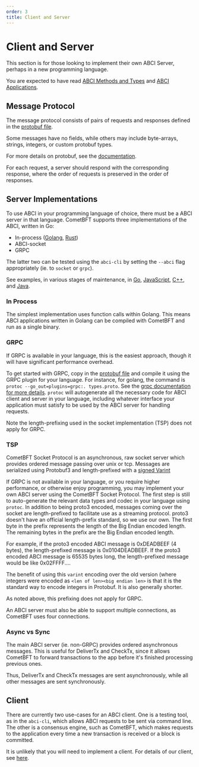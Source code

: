 ```yaml
---
order: 3
title: Client and Server
---
```


# Client and Server

This section is for those looking to implement their own ABCI Server, perhaps in
a new programming language.

You are expected to have read [ABCI Methods and Types](./abci.md) and [ABCI
Applications](./apps.md).

## Message Protocol

The message protocol consists of pairs of requests and responses defined in the
[protobuf file](https://github.com/KYVENetwork/celestia-core/blob/v0.34.x/proto/celestia-core/abci/types.proto).

Some messages have no fields, while others may include byte-arrays, strings, integers,
or custom protobuf types.

For more details on protobuf, see the [documentation](https://developers.google.com/protocol-buffers/docs/overview).

For each request, a server should respond with the corresponding
response, where the order of requests is preserved in the order of
responses.

## Server Implementations

To use ABCI in your programming language of choice, there must be a ABCI
server in that language. CometBFT supports three implementations of the ABCI, written in Go:

- In-process ([Golang](https://github.com/KYVENetwork/celestia-core/tree/v0.34.x/abci), [Rust](https://github.com/tendermint/rust-abci))
- ABCI-socket
- GRPC

The latter two can be tested using the `abci-cli` by setting the `--abci` flag
appropriately (ie. to `socket` or `grpc`).

See examples, in various stages of maintenance, in
[Go](https://github.com/KYVENetwork/celestia-core/tree/v0.34.x/abci/server),
[JavaScript](https://github.com/tendermint/js-abci),
[C++](https://github.com/mdyring/cpp-tmsp), and
[Java](https://github.com/jTendermint/jabci).

### In Process

The simplest implementation uses function calls within Golang.
This means ABCI applications written in Golang can be compiled with CometBFT and run as a single binary.

### GRPC

If GRPC is available in your language, this is the easiest approach,
though it will have significant performance overhead.

To get started with GRPC, copy in the [protobuf
file](https://github.com/KYVENetwork/celestia-core/blob/v0.34.x/proto/celestia-core/abci/types.proto)
and compile it using the GRPC plugin for your language. For instance,
for golang, the command is `protoc --go_out=plugins=grpc:. types.proto`.
See the [grpc documentation for more details](http://www.grpc.io/docs/).
`protoc` will autogenerate all the necessary code for ABCI client and
server in your language, including whatever interface your application
must satisfy to be used by the ABCI server for handling requests.

Note the length-prefixing used in the socket implementation (TSP) does not apply for GRPC.

### TSP

CometBFT Socket Protocol is an asynchronous, raw socket server which provides ordered message passing over unix or tcp.
Messages are serialized using Protobuf3 and length-prefixed with a [signed Varint](https://developers.google.com/protocol-buffers/docs/encoding?csw=1#signed-integers)

If GRPC is not available in your language, or you require higher
performance, or otherwise enjoy programming, you may implement your own
ABCI server using the CometBFT Socket Protocol. The first step is still to auto-generate the relevant data
types and codec in your language using `protoc`. In addition to being proto3 encoded, messages coming over
the socket are length-prefixed to facilitate use as a streaming protocol. proto3 doesn't have an
official length-prefix standard, so we use our own. The first byte in
the prefix represents the length of the Big Endian encoded length. The
remaining bytes in the prefix are the Big Endian encoded length.

For example, if the proto3 encoded ABCI message is 0xDEADBEEF (4
bytes), the length-prefixed message is 0x0104DEADBEEF. If the proto3
encoded ABCI message is 65535 bytes long, the length-prefixed message
would be like 0x02FFFF....

The benefit of using this `varint` encoding over the old version (where integers were encoded as `<len of len><big endian len>` is that
it is the standard way to encode integers in Protobuf. It is also generally shorter.

As noted above, this prefixing does not apply for GRPC.

An ABCI server must also be able to support multiple connections, as
CometBFT uses four connections.

### Async vs Sync

The main ABCI server (ie. non-GRPC) provides ordered asynchronous messages.
This is useful for DeliverTx and CheckTx, since it allows CometBFT to forward
transactions to the app before it's finished processing previous ones.

Thus, DeliverTx and CheckTx messages are sent asynchronously, while all other
messages are sent synchronously.

## Client

There are currently two use-cases for an ABCI client. One is a testing
tool, as in the `abci-cli`, which allows ABCI requests to be sent via
command line. The other is a consensus engine, such as CometBFT,
which makes requests to the application every time a new transaction is
received or a block is committed.

It is unlikely that you will need to implement a client. For details of
our client, see
[here](https://github.com/KYVENetwork/celestia-core/tree/v0.34.x/abci/client).
